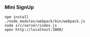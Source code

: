 ### Mini SignUp

    npm install
    ./node_modules/webpack/bin/webpack.js
    node src/server/index.js
    open http://localhost:3000/
